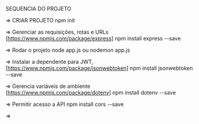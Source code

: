 SEQUENCIA DO PROJETO

=> CRIAR PROJETO
npm init

=> Gerenciar as requisições, rotas e URLs [https://www.npmjs.com/package/express]
npm install express --save

=> Rodar o projeto
node app.js ou nodemon app.js

=> Instalar a dependente para JWT, [https://www.npmjs.com/package/jsonwebtoken]
npm install jsonwebtoken --save

=> Gerencia variáveis de ambiente [https://www.npmjs.com/package/dotenv]
npm install dotenv --save

=> Permitir acesso a API
npm install cors --save

=>